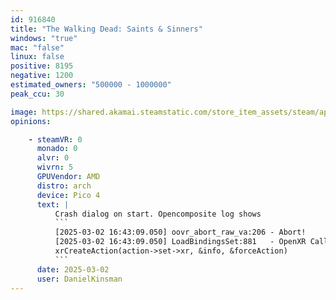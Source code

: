 ```yaml
---
id: 916840
title: "The Walking Dead: Saints & Sinners"
windows: "true"
mac: "false"
linux: false
positive: 8195
negative: 1200
estimated_owners: "500000 - 1000000"
peak_ccu: 30

image: https://shared.akamai.steamstatic.com/store_item_assets/steam/apps/916840/header.jpg?t=1720718926
opinions:

    - steamVR: 0
      monado: 0
      alvr: 0
      wivrn: 5
      GPUVendor: AMD
      distro: arch
      device: Pico 4
      text: |
          Crash dialog on start. Opencomposite log shows
          ```
          [2025-03-02 16:43:09.050] oovr_abort_raw_va:206 - Abort!
          [2025-03-02 16:43:09.050] LoadBindingsSet:881   - OpenXR Call failed, aborting. /usr/src/debug/opencomposite-git/opencomposite-git/OpenOVR/Reimpl/BaseInput.cpp:881 LoadBindingsSet. Error code: XR_ERROR_PATH_FORMAT_INVALID
          xrCreateAction(action->set->xr, &info, &forceAction)
          ```
      date: 2025-03-02
      user: DanielKinsman
---
```

